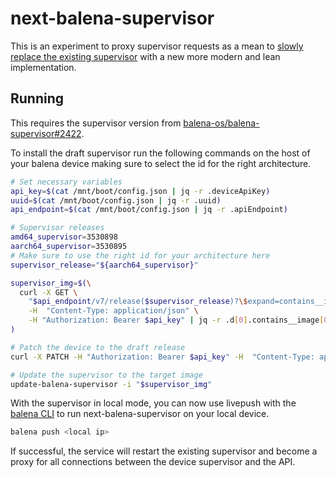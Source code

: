# next-balena-supervisor

This is an experiment to proxy supervisor requests as a mean to [slowly replace the existing supervisor](https://martinfowler.com/bliki/StranglerFigApplication.html) with a new more modern and lean implementation.

## Running

This requires the supervisor version from [balena-os/balena-supervisor#2422](https://github.com/balena-os/balena-supervisor/pull/2422).

To install the draft supervisor run the following commands on the host of your balena device making sure to select the id for the right architecture.

```sh
# Set necessary variables
api_key=$(cat /mnt/boot/config.json | jq -r .deviceApiKey)
uuid=$(cat /mnt/boot/config.json | jq -r .uuid)
api_endpoint=$(cat /mnt/boot/config.json | jq -r .apiEndpoint)

# Supervisor releases
amd64_supervisor=3530898
aarch64_supervisor=3530895
# Make sure to use the right id for your architecture here
supervisor_release="${aarch64_supervisor}"

supervisor_img=$(\
  curl -X GET \
    "$api_endpoint/v7/release($supervisor_release)?\$expand=contains__image(\$expand=image(\$select=is_stored_at__image_location))" \
    -H  "Content-Type: application/json" \
    -H "Authorization: Bearer $api_key" | jq -r .d[0].contains__image[0].image[0].is_stored_at__image_location \
)

# Patch the device to the draft release
curl -X PATCH -H "Authorization: Bearer $api_key" -H  "Content-Type: application/json" "$api_endpoint/v6/device?\$filter=uuid%20eq%20'$uuid'" -d "{\"should_be_managed_by__supervisor_release\": $supervisor_release}"

# Update the supervisor to the target image
update-balena-supervisor -i "$supervisor_img"
```

With the supervisor in local mode, you can now use livepush with the [balena CLI](https://docs.balena.io/reference/balena-cli/latest/) to run next-balena-supervisor on your local device.

```sh
balena push <local ip>
```

If successful, the service will restart the existing supervisor and become a proxy for all connections between the device supervisor and the API.

